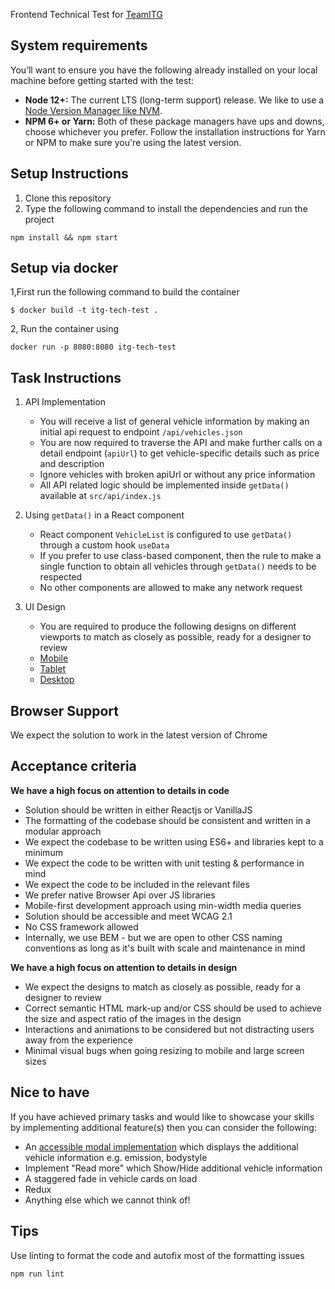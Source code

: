 Frontend Technical Test for [TeamITG](https://teamitg.com/)

## System requirements

You’ll want to ensure you have the following already installed on your local machine before getting
started with the test:

- **Node 12+:** The current LTS (long-term support) release. We like to use a
  [Node Version Manager like NVM](https://github.com/nvm-sh/nvm).
- **NPM 6+ or Yarn:** Both of these package managers have ups and downs, choose whichever you
  prefer. Follow the installation instructions for Yarn or NPM to make sure you're using the latest
  version.

## Setup Instructions

1. Clone this repository
2. Type the following command to install the dependencies and run the project

```
npm install && npm start
```

## Setup via docker

1,First run the following command to build the container

```
$ docker build -t itg-tech-test .
```

2, Run the container using

```
docker run -p 8080:8080 itg-tech-test
```

## Task Instructions

1. API Implementation

   - You will receive a list of general vehicle information by making an initial api request to
     endpoint `/api/vehicles.json`
   - You are now required to traverse the API and make further calls on a detail endpoint (`apiUrl`)
     to get vehicle-specific details such as price and description
   - Ignore vehicles with broken apiUrl or without any price information
   - All API related logic should be implemented inside `getData()` available at `src/api/index.js`

2. Using `getData()` in a React component

   - React component `VehicleList` is configured to use `getData()` through a custom hook `useData`
   - If you prefer to use class-based component, then the rule to make a single function to obtain
     all vehicles through `getData()` needs to be respected
   - No other components are allowed to make any network request

3. UI Design
   - You are required to produce the following designs on different viewports to match as closely as
     possible, ready for a designer to review
   - [Mobile](https://raw.githubusercontent.com/connect-group/frontend-technical-test/master/designs/mobile.png)
   - [Tablet](https://raw.githubusercontent.com/connect-group/frontend-technical-test/master/designs/tablet.png)
   - [Desktop](https://raw.githubusercontent.com/connect-group/frontend-technical-test/master/designs/desktop.png)

## Browser Support

We expect the solution to work in the latest version of Chrome

## Acceptance criteria

**We have a high focus on attention to details in code**

- Solution should be written in either Reactjs or VanillaJS
- The formatting of the codebase should be consistent and written in a modular approach
- We expect the codebase to be written using ES6+ and libraries kept to a minimum
- We expect the code to be written with unit testing & performance in mind
- We expect the code to be included in the relevant files
- We prefer native Browser Api over JS libraries
- Mobile-first development approach using min-width media queries
- Solution should be accessible and meet WCAG 2.1
- No CSS framework allowed
- Internally, we use BEM - but we are open to other CSS naming conventions as long as it's built
  with scale and maintenance in mind

**We have a high focus on attention to details in design**

- We expect the designs to match as closely as possible, ready for a designer to review
- Correct semantic HTML mark-up and/or CSS should be used to achieve the size and aspect ratio of
  the images in the design
- Interactions and animations to be considered but not distracting users away from the experience
- Minimal visual bugs when going resizing to mobile and large screen sizes

## Nice to have

If you have achieved primary tasks and would like to showcase your skills by implementing additional
feature(s) then you can consider the following:

- An [accessible modal implementation](https://www.w3.org/TR/wai-aria-practices-1.1/#dialog_modal)
  which displays the additional vehicle information e.g. emission, bodystyle
- Implement "Read more" which Show/Hide additional vehicle information
- A staggered fade in vehicle cards on load
- Redux
- Anything else which we cannot think of!

## Tips

Use linting to format the code and autofix most of the formatting issues

```shell script
npm run lint
```
